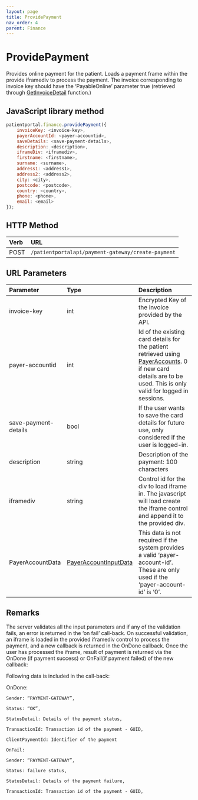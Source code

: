 ```yaml
---
layout: page
title: ProvidePayment
nav_order: 4
parent: Finance
---
```


# ProvidePayment

Provides online payment for the patient. Loads a payment frame within the provide iframediv to process the payment. The invoice corresponding to invoice key should have the ‘PayableOnline’ parameter true (retrieved through [GetInvoiceDetail](#_GetInvoiceDetail) function.)

## JavaScript library method

```javascript
patientportal.finance.providePayment({
    invoiceKey: <invoice-key>,
    payerAccountId: <payer-accountid>,
    saveDetails: <save-payment-details>,
    description: <description>,
    iframeDiv: <iframediv>,
    firstname: <firstname>,
    surname: <surname>,
    address1: <address1>,
    address2: <address2>,
    city: <city>,
    postcode: <postcode>,
    country: <country>,
    phone: <phone>,
    email: <email>
});
```

## HTTP Method

| Verb | URL                                               |
|:-----|:--------------------------------------------------|
| POST | `/patientportalapi/payment-gateway/create-payment` |

## URL Parameters

| Parameter | Type   | Description                                                 |
|:----------|:-------|:------------------------------------------------------------|
| invoice-key | int | Encrypted Key of the invoice provided by the API. |
| payer-accountid | int | Id of the existing card details for the patient retrieved using [PayerAccounts](#_PayerAccounts). 0 if new card details are to be used. This is only valid for logged in sessions. |
| save-payment-details | bool | If the user wants to save the card details for future use, only considered if the user is logged-in. |
| description | string | Description of the payment: 100 characters |
| iframediv | string | Control id for the div to load iframe in. The javascript will load create the iframe control and append it to the provided div. |
| PayerAccountData | [PayerAccountInputData](#_PayerAccountData) | This data is not required if the system provides a valid ‘payer-account-id’. These are only used if the ‘payer-account-id’ is ‘0’. |

## Remarks

The server validates all the input parameters and if any of the validation fails, an error is returned in the ‘on fail’ call-back. On successful validation, an iframe is loaded in the provided iframediv control to process the payment, and a new callback is returned in the OnDone callback. Once the user has processed the iframe, result of payment is returned via the OnDone (if payment success) or OnFail(if payment failed) of the new callback:

Following data is included in the call-back:

OnDone:

```
Sender: “PAYMENT-GATEWAY”,

Status: “OK”,

StatusDetail: Details of the payment status,

TransactionId: Transaction id of the payment - GUID,

ClientPaymentId: Identifier of the payment

OnFail:

Sender: “PAYMENT-GATEWAY”,

Status: failure status,

StatusDetail: Details of the payment failure,

TransactionId: Transaction id of the payment - GUID,
```

